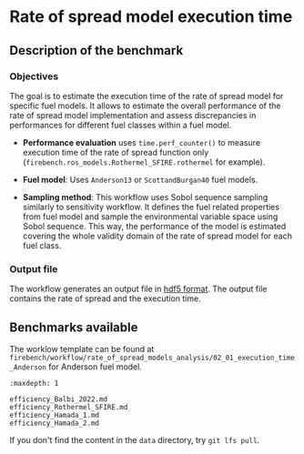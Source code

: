 # Rate of spread model execution time
## Description of the benchmark
### Objectives

The goal is to estimate the execution time of the rate of spread model for specific fuel models.
It allows to estimate the overall performance of the rate of spread model implementation and assess discrepancies in performances for different fuel classes within a fuel model.

- **Performance evaluation** uses `time.perf_counter()` to measure execution time of the rate of spread function only (`firebench.ros_models.Rothermel_SFIRE.rothermel` for example).

- **Fuel model**: Uses `Anderson13` or `ScottandBurgan40` fuel models. 

- **Sampling method**: This workflow uses Sobol sequence sampling similarly to sensitivity workflow. It defines the fuel related properties from fuel model and sample the environmental variable space using Sobol sequence. This way, the performance of the model is estimated covering the whole validity domain of the rate of spread model for each fuel class.

### Output file

The workflow generates an output file in [hdf5 format](https://www.hdfgroup.org/solutions/hdf5/).
The output file contains the rate of spread and the execution time.

## Benchmarks available

The worklow template can be found at `firebench/workflow/rate_of_spread_models_analysis/02_01_execution_time_Anderson` for Anderson fuel model.

```{toctree}
:maxdepth: 1

efficiency_Balbi_2022.md
efficiency_Rothermel_SFIRE.md
efficiency_Hamada_1.md
efficiency_Hamada_2.md
```

If you don't find the content in the `data` directory, try `git lfs pull`.